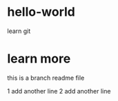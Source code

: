 # hello-world
learn git
# learn more
this is a branch readme file

1 add another line
2 add another line
